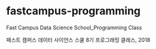 # fastcampus-programming
Fast Campus Data Science School_Programming Class

패스트 캠퍼스 데이터 사이언스 스쿨 8기 프로그래밍 클래스, 2018
